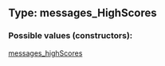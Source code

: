 ## Type: messages\_HighScores  

### Possible values (constructors):

[messages\_highScores](../constructors/messages_highScores.md)  


